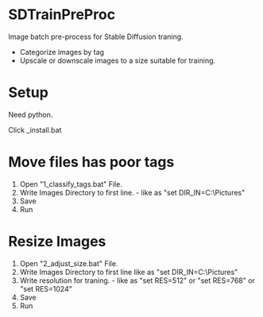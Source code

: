# SDTrainPreProc
 
Image batch pre-process for Stable Diffusion traning.

- Categorize images by tag
- Upscale or downscale images to a size suitable for training.

# Setup
Need python.

Click _install.bat 

# Move files has poor tags
1. Open "1_classify_tags.bat" File.
2. Write Images Directory to first line. - like as "set DIR_IN=C:\Pictures\"
3. Save
4. Run

# Resize Images
1. Open "2_adjust_size.bat" File.
2. Write Images Directory to first line
   like as "set DIR_IN=C:\Pictures\"
3. Write resolution for traning. - like as "set RES=512" or "set RES=768" or "set RES=1024"
4. Save
5. Run
